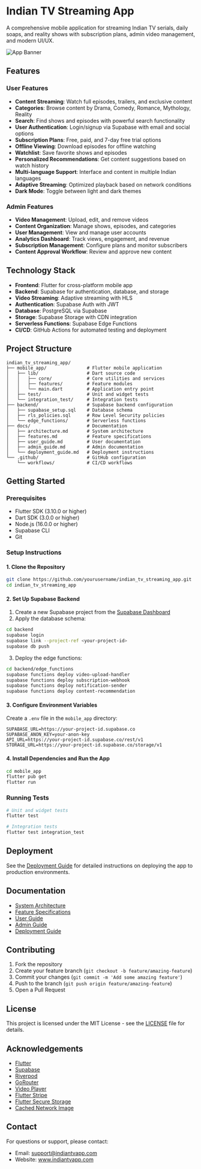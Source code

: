 # Indian TV Streaming App

A comprehensive mobile application for streaming Indian TV serials, daily soaps, and reality shows with subscription plans, admin video management, and modern UI/UX.

![App Banner](docs/images/app_banner.png)

## Features

### User Features
- **Content Streaming**: Watch full episodes, trailers, and exclusive content
- **Categories**: Browse content by Drama, Comedy, Romance, Mythology, Reality
- **Search**: Find shows and episodes with powerful search functionality
- **User Authentication**: Login/signup via Supabase with email and social options
- **Subscription Plans**: Free, paid, and 7-day free trial options
- **Offline Viewing**: Download episodes for offline watching
- **Watchlist**: Save favorite shows and episodes
- **Personalized Recommendations**: Get content suggestions based on watch history
- **Multi-language Support**: Interface and content in multiple Indian languages
- **Adaptive Streaming**: Optimized playback based on network conditions
- **Dark Mode**: Toggle between light and dark themes

### Admin Features
- **Video Management**: Upload, edit, and remove videos
- **Content Organization**: Manage shows, episodes, and categories
- **User Management**: View and manage user accounts
- **Analytics Dashboard**: Track views, engagement, and revenue
- **Subscription Management**: Configure plans and monitor subscribers
- **Content Approval Workflow**: Review and approve new content

## Technology Stack

- **Frontend**: Flutter for cross-platform mobile app
- **Backend**: Supabase for authentication, database, and storage
- **Video Streaming**: Adaptive streaming with HLS
- **Authentication**: Supabase Auth with JWT
- **Database**: PostgreSQL via Supabase
- **Storage**: Supabase Storage with CDN integration
- **Serverless Functions**: Supabase Edge Functions
- **CI/CD**: GitHub Actions for automated testing and deployment

## Project Structure

```
indian_tv_streaming_app/
├── mobile_app/               # Flutter mobile application
│   ├── lib/                  # Dart source code
│   │   ├── core/             # Core utilities and services
│   │   ├── features/         # Feature modules
│   │   └── main.dart         # Application entry point
│   ├── test/                 # Unit and widget tests
│   └── integration_test/     # Integration tests
├── backend/                  # Supabase backend configuration
│   ├── supabase_setup.sql    # Database schema
│   ├── rls_policies.sql      # Row Level Security policies
│   └── edge_functions/       # Serverless functions
├── docs/                     # Documentation
│   ├── architecture.md       # System architecture
│   ├── features.md           # Feature specifications
│   ├── user_guide.md         # User documentation
│   ├── admin_guide.md        # Admin documentation
│   └── deployment_guide.md   # Deployment instructions
└── .github/                  # GitHub configuration
    └── workflows/            # CI/CD workflows
```

## Getting Started

### Prerequisites

- Flutter SDK (3.10.0 or higher)
- Dart SDK (3.0.0 or higher)
- Node.js (16.0.0 or higher)
- Supabase CLI
- Git

### Setup Instructions

#### 1. Clone the Repository

```bash
git clone https://github.com/yourusername/indian_tv_streaming_app.git
cd indian_tv_streaming_app
```

#### 2. Set Up Supabase Backend

1. Create a new Supabase project from the [Supabase Dashboard](https://app.supabase.io/)
2. Apply the database schema:

```bash
cd backend
supabase login
supabase link --project-ref <your-project-id>
supabase db push
```

3. Deploy the edge functions:

```bash
cd backend/edge_functions
supabase functions deploy video-upload-handler
supabase functions deploy subscription-webhook
supabase functions deploy notification-sender
supabase functions deploy content-recommendation
```

#### 3. Configure Environment Variables

Create a `.env` file in the `mobile_app` directory:

```
SUPABASE_URL=https://your-project-id.supabase.co
SUPABASE_ANON_KEY=your-anon-key
API_URL=https://your-project-id.supabase.co/rest/v1
STORAGE_URL=https://your-project-id.supabase.co/storage/v1
```

#### 4. Install Dependencies and Run the App

```bash
cd mobile_app
flutter pub get
flutter run
```

### Running Tests

```bash
# Unit and widget tests
flutter test

# Integration tests
flutter test integration_test
```

## Deployment

See the [Deployment Guide](docs/deployment_guide.md) for detailed instructions on deploying the app to production environments.

## Documentation

- [System Architecture](docs/architecture.md)
- [Feature Specifications](docs/features.md)
- [User Guide](docs/user_guide.md)
- [Admin Guide](docs/admin_guide.md)
- [Deployment Guide](docs/deployment_guide.md)

## Contributing

1. Fork the repository
2. Create your feature branch (`git checkout -b feature/amazing-feature`)
3. Commit your changes (`git commit -m 'Add some amazing feature'`)
4. Push to the branch (`git push origin feature/amazing-feature`)
5. Open a Pull Request

## License

This project is licensed under the MIT License - see the [LICENSE](LICENSE) file for details.

## Acknowledgements

- [Flutter](https://flutter.dev/)
- [Supabase](https://supabase.io/)
- [Riverpod](https://riverpod.dev/)
- [GoRouter](https://pub.dev/packages/go_router)
- [Video Player](https://pub.dev/packages/video_player)
- [Flutter Stripe](https://pub.dev/packages/flutter_stripe)
- [Flutter Secure Storage](https://pub.dev/packages/flutter_secure_storage)
- [Cached Network Image](https://pub.dev/packages/cached_network_image)

## Contact

For questions or support, please contact:
- Email: support@indiantvapp.com
- Website: www.indiantvapp.com

